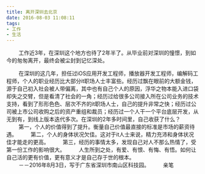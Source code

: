 ```yaml
---
title: 离开深圳去北京
date: 2016-08-03 11:08:11
tags:
- 工作
- 生活
---
```


　　	工作近3年，在深圳这个地方也待了2年半了。从毕业前对深圳的憧憬，到如今的匆匆离开，最终会被尘封到记忆深处。

<!-- more -->

　　	在深圳的这几年，担任过iOS应用开发工程师，播放器开发工程师，编解码工程师，个人的职业经历比大部分it职场人士丰富些。经历过飘在眼前的大额金钱，源于自己初入社会被人带偏离，其中也有自己个人的原因，浮华之物本能入进口袋却失之交臂，但是看清了社会的一角；经历过给很多公司接入所在公司业务的技术支持，看到了形形色色、层次不齐的it职场人士，自己的提升非常之快；经历过公司被上市公司收购之后的资产重组和裁员；经历过一个人干一个平台底层开发，从无到有，到线上版本迭代多次。在深圳的2年多时间里，自己收获了什么？
　　	第一，个人的价值得到了提升。衡量自己价值最直接的标准是市场的薪资待遇。
　　	第二，个人的身体状况欠佳。这对于it人士来说，精力充沛和身体状况佳才能走的更高。
　　	第三，经历的事情太多，发现自己对人不那么热情了，受第一份工作的影响很大。
　　	人生所到之处，有爱、有恨、有悔、有悟。如何让自己活的更有价值，更有意义才是自己存于世的根本。
　　					
　　	            －－2016年8月3日，写于广东省深圳市南山区科技园。
　　	                                    亲笔


